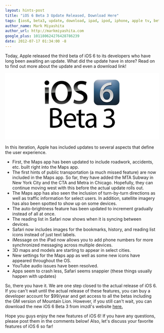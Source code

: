 ```yaml
---
layout: hints-post
title: "iOS 6 Beta 3 Update Released, Download Here"
tags: [ios6, beta3, update, download, ipad, ipod, iphone, apple tv, beta, apple]
author_name: Mark Miyashita
author_url: http://markmiyashita.com
google_plus: 101180624276428786239
date: 2012-07-17 01:34:00 -8
---
```


Today, Apple released the third beta of iOS 6 to its developers who have long been awaiting an update. What did the update have in store? Read on to find out more about the update and even a download link!

<img class="clear blog-image-full-border" src="/images/ios-beta-3.png" title="iOS 6 Beta 3">

In this iteration, Apple has included updates to several aspects that define the user experience.

* First, the Maps app has been updated to include roadwork, accidents, etc. built right into the Maps app.
* The first hints of public transportation (a much missed feature) are now included in the Maps app. So far, they have added the MTA Subway in New York City and the CTA and Metra in Chicago. Hopefully, they can continue moving west with this before the actual update rolls out.
* The Maps app has also seen the inclusion of turn-by-turn directions as well as traffic information for select users. In addition, satellite imagery has also been spotted to show up on some devices.
* The auto-brightness feature has been updated to increment gradually instead of all at once.
* The reading list in Safari now shows when it is syncing between devices.
* Safari now includes images for the bookmarks, history, and reading list icons instead of just text labels.
* iMessage on the iPad now allows you to add phone numbers for more synchronized messaging across multiple devices.
* 3D maps and models are starting to appear in select cities.
* New settings for the Maps app as well as some new icons have appeared throughout the OS.
* YouTube audio issues have been resolved.
* Apps seem to crash less, Safari seems snappier (these things usually happen with updates)

So, there you have it. We are one step closed to the actual release of iOS 6. If you can't wait until the actual release of these features, you can buy a developer account for $99/year and get access to all the betas including the GM version of Mountain Lion. However, if you still can't wait, you can download the new iOS 6 Beta 3 from imzdl's website <a href="http://imzdl.tumblr.com">here.</a>

Hope you guys enjoy the new features of iOS 6! If you have any questions, please post them in the comments below! Also, let's discuss your favorite features of iOS 6 so far!